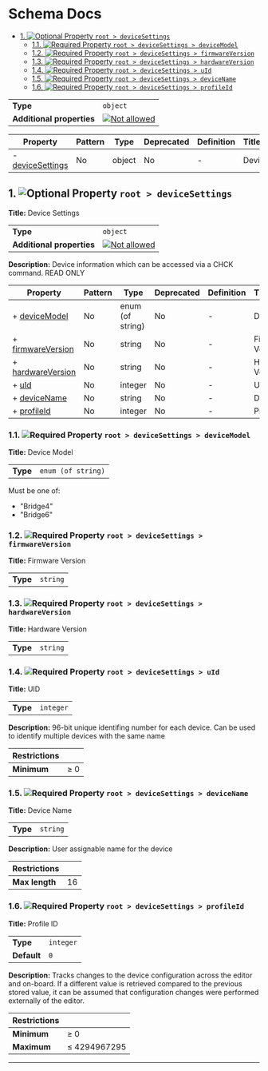 # Schema Docs

- [1. ![Optional](https://img.shields.io/badge/Optional-yellow) Property `root > deviceSettings`](#deviceSettings)
  - [1.1. ![Required](https://img.shields.io/badge/Required-blue) Property `root > deviceSettings > deviceModel`](#deviceSettings_deviceModel)
  - [1.2. ![Required](https://img.shields.io/badge/Required-blue) Property `root > deviceSettings > firmwareVersion`](#deviceSettings_firmwareVersion)
  - [1.3. ![Required](https://img.shields.io/badge/Required-blue) Property `root > deviceSettings > hardwareVersion`](#deviceSettings_hardwareVersion)
  - [1.4. ![Required](https://img.shields.io/badge/Required-blue) Property `root > deviceSettings > uId`](#deviceSettings_uId)
  - [1.5. ![Required](https://img.shields.io/badge/Required-blue) Property `root > deviceSettings > deviceName`](#deviceSettings_deviceName)
  - [1.6. ![Required](https://img.shields.io/badge/Required-blue) Property `root > deviceSettings > profileId`](#deviceSettings_profileId)

|                           |                                                                                                          |
| ------------------------- | -------------------------------------------------------------------------------------------------------- |
| **Type**                  | `object`                                                                                                 |
| **Additional properties** | [![Not allowed](https://img.shields.io/badge/Not%20allowed-red)](# "Additional Properties not allowed.") |

| Property                             | Pattern | Type   | Deprecated | Definition | Title/Description |
| ------------------------------------ | ------- | ------ | ---------- | ---------- | ----------------- |
| - [deviceSettings](#deviceSettings ) | No      | object | No         | -          | Device Settings   |

## <a name="deviceSettings"></a>1. ![Optional](https://img.shields.io/badge/Optional-yellow) Property `root > deviceSettings`

**Title:** Device Settings

|                           |                                                                                                          |
| ------------------------- | -------------------------------------------------------------------------------------------------------- |
| **Type**                  | `object`                                                                                                 |
| **Additional properties** | [![Not allowed](https://img.shields.io/badge/Not%20allowed-red)](# "Additional Properties not allowed.") |

**Description:** Device information which can be accessed via a CHCK command. READ ONLY

| Property                                              | Pattern | Type             | Deprecated | Definition | Title/Description |
| ----------------------------------------------------- | ------- | ---------------- | ---------- | ---------- | ----------------- |
| + [deviceModel](#deviceSettings_deviceModel )         | No      | enum (of string) | No         | -          | Device Model      |
| + [firmwareVersion](#deviceSettings_firmwareVersion ) | No      | string           | No         | -          | Firmware Version  |
| + [hardwareVersion](#deviceSettings_hardwareVersion ) | No      | string           | No         | -          | Hardware Version  |
| + [uId](#deviceSettings_uId )                         | No      | integer          | No         | -          | UID               |
| + [deviceName](#deviceSettings_deviceName )           | No      | string           | No         | -          | Device Name       |
| + [profileId](#deviceSettings_profileId )             | No      | integer          | No         | -          | Profile ID        |

### <a name="deviceSettings_deviceModel"></a>1.1. ![Required](https://img.shields.io/badge/Required-blue) Property `root > deviceSettings > deviceModel`

**Title:** Device Model

|          |                    |
| -------- | ------------------ |
| **Type** | `enum (of string)` |

Must be one of:
* "Bridge4"
* "Bridge6"

### <a name="deviceSettings_firmwareVersion"></a>1.2. ![Required](https://img.shields.io/badge/Required-blue) Property `root > deviceSettings > firmwareVersion`

**Title:** Firmware Version

|          |          |
| -------- | -------- |
| **Type** | `string` |

### <a name="deviceSettings_hardwareVersion"></a>1.3. ![Required](https://img.shields.io/badge/Required-blue) Property `root > deviceSettings > hardwareVersion`

**Title:** Hardware Version

|          |          |
| -------- | -------- |
| **Type** | `string` |

### <a name="deviceSettings_uId"></a>1.4. ![Required](https://img.shields.io/badge/Required-blue) Property `root > deviceSettings > uId`

**Title:** UID

|          |           |
| -------- | --------- |
| **Type** | `integer` |

**Description:** 96-bit unique identifing number for each device. Can be used to identify multiple devices with the same name

| Restrictions |        |
| ------------ | ------ |
| **Minimum**  | &ge; 0 |

### <a name="deviceSettings_deviceName"></a>1.5. ![Required](https://img.shields.io/badge/Required-blue) Property `root > deviceSettings > deviceName`

**Title:** Device Name

|          |          |
| -------- | -------- |
| **Type** | `string` |

**Description:** User assignable name for the device

| Restrictions   |    |
| -------------- | -- |
| **Max length** | 16 |

### <a name="deviceSettings_profileId"></a>1.6. ![Required](https://img.shields.io/badge/Required-blue) Property `root > deviceSettings > profileId`

**Title:** Profile ID

|             |           |
| ----------- | --------- |
| **Type**    | `integer` |
| **Default** | `0`       |

**Description:** Tracks changes to the device configuration across the editor and on-board. If a different value is retrieved compared to the previous stored value, it can be assumed that configuration changes were performed externally of the editor.

| Restrictions |                 |
| ------------ | --------------- |
| **Minimum**  | &ge; 0          |
| **Maximum**  | &le; 4294967295 |

----------------------------------------------------------------------------------------------------------------------------
